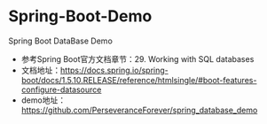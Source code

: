 # Spring-Boot-Demo
Spring Boot DataBase Demo

* 参考Spring Boot官方文档章节：29. Working with SQL databases
* 文档地址：https://docs.spring.io/spring-boot/docs/1.5.10.RELEASE/reference/htmlsingle/#boot-features-configure-datasource
* demo地址：https://github.com/PerseveranceForever/spring_database_demo
